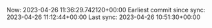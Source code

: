 Now: 2023-04-26 11:36:29.742120+00:00 Earliest commit since sync: 2023-04-26 11:12:44+00:00 Last sync: 2023-04-26 10:51:30+00:00
